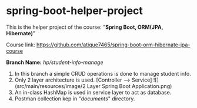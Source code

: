 # spring-boot-helper-project

This is the helper project of the course: "**Spring Boot, ORM(JPA, Hibernate)**"

Course link: https://github.com/atique7465/spring-boot-orm-hibernate-jpa-course

**Branch Name:** _hp/student-info-manage_
1. In this branch a simple CRUD operations is done to manage student info.
2. Only 2 layer architecture is used. [Controller --> Service]
![](src/main/resources/image/2 Layer Spring Boot Application.png)
3. An in-class HashMap is used in service layer to act as database.
4. Postman collection kep in "_documents_" directory.